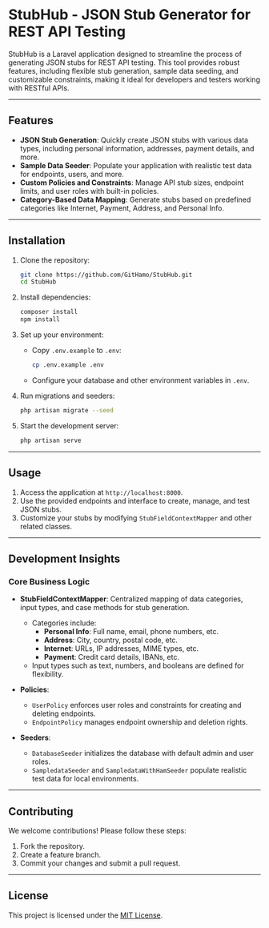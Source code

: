 # StubHub - JSON Stub Generator for REST API Testing

StubHub is a Laravel application designed to streamline the process of generating JSON stubs for REST API testing. This tool provides robust features, including flexible stub generation, sample data seeding, and customizable constraints, making it ideal for developers and testers working with RESTful APIs.

---

## Features

- **JSON Stub Generation**: Quickly create JSON stubs with various data types, including personal information, addresses, payment details, and more.
- **Sample Data Seeder**: Populate your application with realistic test data for endpoints, users, and more.
- **Custom Policies and Constraints**: Manage API stub sizes, endpoint limits, and user roles with built-in policies.
- **Category-Based Data Mapping**: Generate stubs based on predefined categories like Internet, Payment, Address, and Personal Info.

---

## Installation

1. Clone the repository:
   ```bash
   git clone https://github.com/GitHamo/StubHub.git
   cd StubHub
   ```

2. Install dependencies:
   ```bash
   composer install
   npm install
   ```

3. Set up your environment:
   - Copy `.env.example` to `.env`:
     ```bash
     cp .env.example .env
     ```
   - Configure your database and other environment variables in `.env`.

4. Run migrations and seeders:
   ```bash
   php artisan migrate --seed
   ```

5. Start the development server:
   ```bash
   php artisan serve
   ```

---

## Usage

1. Access the application at `http://localhost:8000`.
2. Use the provided endpoints and interface to create, manage, and test JSON stubs.
3. Customize your stubs by modifying `StubFieldContextMapper` and other related classes.

---

## Development Insights

### Core Business Logic

- **StubFieldContextMapper**: Centralized mapping of data categories, input types, and case methods for stub generation.
  - Categories include:
    - **Personal Info**: Full name, email, phone numbers, etc.
    - **Address**: City, country, postal code, etc.
    - **Internet**: URLs, IP addresses, MIME types, etc.
    - **Payment**: Credit card details, IBANs, etc.
  - Input types such as text, numbers, and booleans are defined for flexibility.

- **Policies**:
  - `UserPolicy` enforces user roles and constraints for creating and deleting endpoints.
  - `EndpointPolicy` manages endpoint ownership and deletion rights.

- **Seeders**:
  - `DatabaseSeeder` initializes the database with default admin and user roles.
  - `SampledataSeeder` and `SampledataWithHamSeeder` populate realistic test data for local environments.

---

## Contributing

We welcome contributions! Please follow these steps:
1. Fork the repository.
2. Create a feature branch.
3. Commit your changes and submit a pull request.

---

## License

This project is licensed under the [MIT License](LICENSE).
